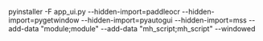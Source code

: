 pyinstaller -F app_ui.py --hidden-import=paddleocr --hidden-import=pygetwindow --hidden-import=pyautogui --hidden-import=mss --add-data "module;module" --add-data "mh_script;mh_script" --windowed
